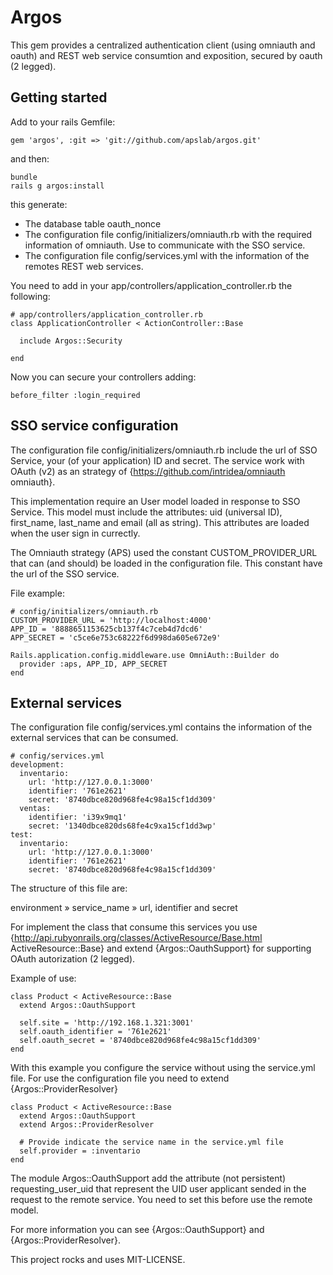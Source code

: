 # Argos

This gem provides a centralized authentication client (using omniauth and oauth) and REST web service consumtion and exposition, secured by oauth (2 legged).

## Getting started

Add to your rails Gemfile:

    gem 'argos', :git => 'git://github.com/apslab/argos.git'

and then:
  
    bundle 
    rails g argos:install 

this generate:

* The database table oauth_nonce
* The configuration file config/initializers/omniauth.rb with the required information of omniauth. Use to communicate with the SSO service.
* The configuration file config/services.yml with the information of the remotes REST web services.

You need to add in your app/controllers/application_controller.rb the following:

    # app/controllers/application_controller.rb
    class ApplicationController < ActionController::Base
    
      include Argos::Security

    end

Now you can secure your controllers adding:
  
    before_filter :login_required

## SSO service configuration

The configuration file config/initializers/omniauth.rb include the url of SSO Service, your (of your application) ID and secret. 
The service work with OAuth (v2) as an strategy of {https://github.com/intridea/omniauth omniauth}.

This implementation require an User model loaded in response to SSO Service.  This model must include the attributes: uid (universal ID), first&#95;name, last&#95;name and email (all as string).  This attributes are loaded when the user sign in currectly.

The Omniauth strategy (APS) used the constant CUSTOM&#95;PROVIDER&#95;URL that can (and should) be loaded in the configuration file. This constant have the url of the SSO service.

File example:

    # config/initializers/omniauth.rb
    CUSTOM_PROVIDER_URL = 'http://localhost:4000'
    APP_ID = '8888651153625cb137f4c7ceb4d7dcd6'
    APP_SECRET = 'c5ce6e753c68222f6d998da605e672e9'

    Rails.application.config.middleware.use OmniAuth::Builder do
      provider :aps, APP_ID, APP_SECRET
    end


## External services

The configuration file config/services.yml contains the information of the external services that can be consumed.  

    # config/services.yml
    development:
      inventario:
        url: 'http://127.0.0.1:3000'
        identifier: '761e2621'
        secret: '8740dbce820d968fe4c98a15cf1dd309'
      ventas:
        identifier: 'i39x9mq1'
        secret: '1340dbce820ds68fe4c9xa15cf1dd3wp'
    test:
      inventario:
        url: 'http://127.0.0.1:3000'
        identifier: '761e2621'
        secret: '8740dbce820d968fe4c98a15cf1dd309'


The structure of this file are:

environment &raquo; service_name &raquo; url, identifier and secret

For implement the class that consume this services you use {http://api.rubyonrails.org/classes/ActiveResource/Base.html ActiveResource::Base} and extend {Argos::OauthSupport} for supporting OAuth autorization (2 legged).

Example of use:

    class Product < ActiveResource::Base
      extend Argos::OauthSupport

      self.site = 'http://192.168.1.321:3001'
      self.oauth_identifier = '761e2621'
      self.oauth_secret = '8740dbce820d968fe4c98a15cf1dd309'
    end

With this example you configure the service without using the service.yml file.  For use the configuration file you need to extend {Argos::ProviderResolver}

    class Product < ActiveResource::Base
      extend Argos::OauthSupport
      extend Argos::ProviderResolver

      # Provide indicate the service name in the service.yml file
      self.provider = :inventario
    end

The module Argos::OauthSupport add the attribute (not persistent) requesting&#95;user&#95;uid that represent the UID user applicant sended in the request to the remote service.  You need to set this before use the remote model.


For more information you can see {Argos::OauthSupport} and {Argos::ProviderResolver}.


This project rocks and uses MIT-LICENSE.
